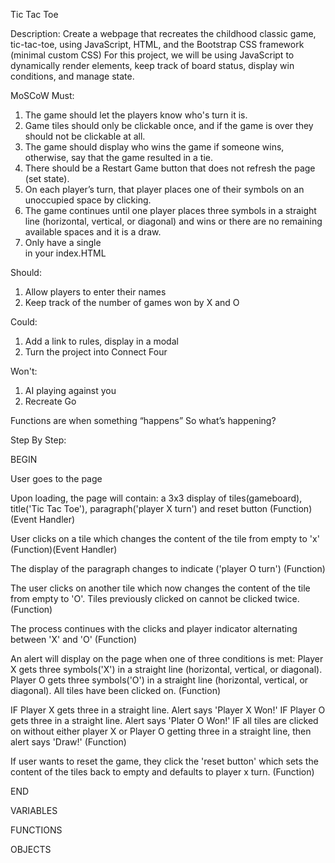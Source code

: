 Tic Tac Toe

Description: 
Create a webpage that recreates the childhood classic game, tic-tac-toe, using JavaScript, HTML, and the Bootstrap CSS framework (minimal custom CSS)
For this project, we will be using JavaScript to dynamically render elements, keep track of board status, display win conditions, and manage state.

MoSCoW
Must: 
1. The game should let the players know who's turn it is.
2. Game tiles should only be clickable once, and if the game is over they should not be clickable at all.
3. The game should display who wins the game if someone wins, otherwise, say that the game resulted in a tie.
4. There should be a Restart Game button that does not refresh the page (set state).
5. On each player’s turn, that player places one of their symbols on an unoccupied space by clicking.
6. The game continues until one player places three symbols in a straight line (horizontal, vertical, or diagonal) and wins or there are no remaining available spaces and it is a draw.
7. Only have a single <div id="app"></div> in your index.HTML 

Should: 
1. Allow players to enter their names
2. Keep track of the number of games won by X and O

Could: 
1. Add a link to rules, display in a modal
2. Turn the project into Connect Four

Won't: 
1. AI playing against you 
2. Recreate Go


Functions are when something “happens” So what’s happening?

Step By Step:

BEGIN

User goes to the page

Upon loading, the page will contain: a 3x3 display of tiles(gameboard), title('Tic Tac Toe'), paragraph('player X turn') and reset button
(Function)(Event Handler)

User clicks on a tile which changes the content of the tile from empty to 'x'
(Function)(Event Handler) 

The display of the paragraph changes to indicate ('player O turn')
(Function) 

The user clicks on another tile which now changes the content of the tile from empty to 'O'. Tiles previously clicked on cannot be clicked twice. 
(Function) 

The process continues with the clicks and player indicator alternating between 'X' and 'O'
(Function)

An alert will display on the page when one of three conditions is met: 
Player X gets three symbols('X') in a straight line (horizontal, vertical, or diagonal). 
Player O gets three symbols('O') in a straight line (horizontal, vertical, or diagonal). 
All tiles have been clicked on. 
(Function) 

IF Player X gets three in a straight line. Alert says 'Player X Won!' 
IF Player O gets three in a straight line. Alert says 'Plater O Won!'
IF all tiles are clicked on without either player X or Player O getting three in a straight line, then alert says 'Draw!'
(Function)

If user wants to reset the game, they click the 'reset button' which sets the content of the tiles back to empty and defaults to player x turn. 
(Function)

END

VARIABLES

FUNCTIONS

OBJECTS

